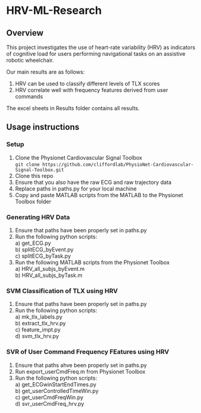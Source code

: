 # HRV-ML-Research

## Overview 
This project investigates the use of heart-rate variability (HRV) as indicators of cognitive load for users performing navigational tasks on an assistive robotic wheelchair.

Our main results are as follows: <br>
1. HRV can be used to classify different levels of TLX scores 
2. HRV correlate well with frequency features derived from user commands 

The excel sheets in Results folder contains all results.

## Usage instructions 
### Setup 
1. Clone the Physionet Cardiovascular Signal Toolbox <br>
   `git clone https://github.com/cliffordlab/PhysioNet-Cardiovascular-Signal-Toolbox.git`
2. Clone this repo 
3. Ensure that you also have the raw ECG and raw trajectory data 
4. Replace paths in paths.py for your local machine 
5. Copy and paste MATLAB scripts from the MATLAB to the Physionet Toolbox folder

### Generating HRV Data 
1. Ensure that paths have been properly set in paths.py 
2. Run the following python scripts:<br>
   a) get_ECG.py <br>
   b) splitECG_byEvent.py <br>
   c) splitECG_byTask.py <br>
3. Run the following MATLAB scripts from the Physionet Toolbox <br>
   a) HRV_all_subjs_byEvent.m <br>
   b) HRV_all_subjs_byTask.m <br>

### SVM Classification of TLX using HRV 
1. Ensure that paths have been properly set in paths.py 
2. Run the following python scripts: <br>
   a) mk_tlx_labels.py <br>
   b) extract_tlx_hrv.py <br>
   c) feature_impt.py <br>
   d) svm_tlx_hrv.py <br>

### SVR of User Command Frequency FEatures using HRV
1. Ensure that paths ahve been properly set in paths.py 
2. Run export_userCmdFreq.m from Physionet Toolbox 
3. Run the following python scripts: <br>
   a) get_ECGwinStartEndTimes.py <br>
   b) get_userControlledTimeWin.py <br>
   c) get_userCmdFreqWin.py <br>
   d) svr_userCmdFreq_hrv.py <br>